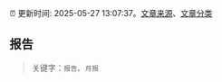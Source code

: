 :alarm_clock: 更新时间: 2025-05-27 13:07:37。[文章来源](/README.md)、[文章分类](/TAGS.md)

## 报告


> 关键字：`报告`、`月报`



